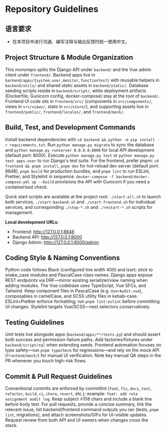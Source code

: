 # Repository Guidelines

## 语言要求
- 在本项目中进行沟通、编写注释与输出反馈时统一使用中文。

## Project Structure & Module Organization
This monorepo splits the Django API under `backend/` and the Vue admin client under `frontend/`. Backend apps live in `backend/apps/{system,user,monitor,functiontest}` with reusable helpers in `backend/utils/` and shared static assets in `backend/static/`. Database seeding scripts reside in `backend/script/`, while deployment artifacts (Dockerfile, Gunicorn config, docker-compose) stay at the root of `backend/`. Frontend UI code sits in `frontend/src/` (components in `src/components/`, views in `src/views/`, state in `src/store/`), and supporting assets live in `frontend/public/`, `frontend/locales/`, and `frontend/mock/`.

## Build, Test, and Development Commands
Install backend dependencies with `cd backend && python -m pip install -r requirements.txt`. Run `python manage.py migrate` to sync the database and `python manage.py runserver 0.0.0.0:8000` for local API development (default port: 8000). Execute `python manage.py test` or `python manage.py test apps.user` to run Django's test suite. For the frontend, prefer pnpm: `cd frontend && pnpm install`, `pnpm dev` for hot-reload dev server (default port: 8848), `pnpm build` for production bundles, and `pnpm lint` to run ESLint, Prettier, and Stylelint in sequence. `docker-compose -f backend/docker-compose.yml up --build` provisions the API with Gunicorn if you need a containerised check.

Quick start scripts are available at the project root: `./start-all.sh` to launch both services, `./start-backend.sh` and `./start-frontend.sh` for individual services, and corresponding `./stop-*.sh` and `./restart-*.sh` scripts for management.

**Local development URLs:**
- Frontend: http://127.0.0.1:8848
- Backend API: http://127.0.0.1:8000
- Django Admin: http://127.0.0.1:8000/admin

## Coding Style & Naming Conventions
Python code follows Black (configured line width 400) and isort; stick to snake_case modules and PascalCase class names. Django apps expose REST endpoints via DRF—mirror existing serializer/view naming when adding modules. The Vue codebase uses TypeScript, Vue SFCs, and Tailwind. Keep component files in PascalCase (e.g. `UserAudit.vue`), composables in camelCase, and SCSS utility files in kebab-case. ESLint+Prettier enforce formatting; run `pnpm lint:eslint` before committing UI changes. Stylelint targets Vue/SCSS—nest selectors conservatively.

## Testing Guidelines
Unit tests live alongside apps (`backend/apps/**/tests.py`) and should assert both success and permission-failure paths. Add factories/fixtures under `backend/script/sql` when extending seeds. Frontend automation focuses on type safety—run `pnpm typecheck` for regressions—and rely on the mock API (`frontend/mock/`) for manual UI verification. Note key manual QA steps in the PR whenever you touch high-risk flows.

## Commit & Pull Request Guidelines
Conventional commits are enforced by commitlint (`feat`, `fix`, `docs`, `test`, `refactor`, `build`, `ci`, `chore`, `revert`, etc.); example: `feat: add role assignment audit log`. Keep subject ≤108 chars and include a blank line before body text. For pull requests, provide a concise summary, link the relevant issue, list backend/frontend command outputs you ran (tests, `pnpm lint`, migrations), and attach screenshots/GIFs for UI-visible updates. Request review from both API and UI owners when changes cross the stack.
